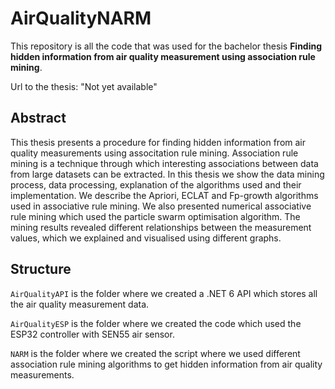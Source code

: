 # AirQualityNARM

This repository is all the code that was used for the bachelor thesis <b>Finding hidden information from air quality measurement using association rule mining</b>.

Url to the thesis: "Not yet available"

## Abstract

This thesis presents a procedure for finding hidden information from air quality measurements using associtation rule mining. Association rule mining is a
technique through which interesting associations between data from large datasets can be extracted. In this thesis we show the data mining process, data
processing, explanation of the algorithms used and their implementation. We describe the Apriori, ECLAT and Fp-growth algorithms used in associative rule mining.
We also presented numerical associative rule mining which used the particle swarm optimisation algorithm. The mining results revealed different relationships
between the measurement values, which we explained and visualised using different graphs.

## Structure

`AirQualityAPI` is the folder where we created a .NET 6 API which stores all the air quality measurement data.

`AirQualityESP` is the folder where we created the code which used the ESP32 controller with SEN55 air sensor.

`NARM` is the folder where we created the script where we used different association rule mining algorithms to get hidden information from air quality measurements.
